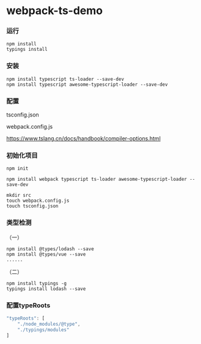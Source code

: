 # webpack-ts-demo

### 运行
```
npm install
typings install
```

### 安装
```
npm install typescript ts-loader --save-dev
npm install typescript awesome-typescript-loader --save-dev
```
### 配置

tsconfig.json

webpack.config.js

https://www.tslang.cn/docs/handbook/compiler-options.html

### 初始化项目
```
npm init

npm install webpack typescript ts-loader awesome-typescript-loader --save-dev

mkdir src
touch webpack.config.js
touch tsconfig.json
```

### 类型检测
（一）
```
npm install @types/lodash --save
npm install @types/vue --save
......
```
（二）
```
npm install typings -g
typings install lodash --save
```

### 配置typeRoots
```javascript
"typeRoots": [
    "./node_modules/@type",
    "./typings/modules"
]
```
    